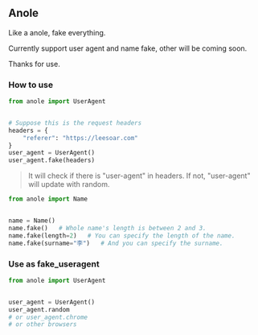 ## Anole

Like a anole, fake everything.

Currently support user agent and name fake, other will be coming soon.

Thanks for use.


### How to use
```python
from anole import UserAgent


# Suppose this is the request headers
headers = {
    "referer": "https://leesoar.com"
}
user_agent = UserAgent()
user_agent.fake(headers)
```

> It will check if there is "user-agent" in headers. If not, "user-agent" will update with random.


```python
from anole import Name


name = Name()
name.fake()   # Whole name's length is between 2 and 3.
name.fake(length=2)   # You can specify the length of the name.
name.fake(surname="李")   # And you can specify the surname.

```


### Use as fake_useragent
```python
from anole import UserAgent


user_agent = UserAgent()
user_agent.random
# or user_agent.chrome
# or other browsers
```
